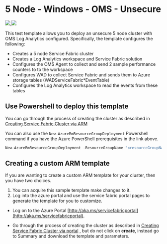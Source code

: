 # 5 Node - Windows - OMS - Unsecure

<a href="https://portal.azure.com/#create/Microsoft.Template/uri/https%3A%2F%2Fraw.githubusercontent.com%2FAzure-Samples%2Fservice-fabric-cluster-templates%2Fmaster%2F5-VM-Windows-OMS-UnSecure%2Fsfclusteroms.json" target="_blank">
    <img src="http://azuredeploy.net/deploybutton.png"/>
</a>
<a href="http://armviz.io/#/?load=https%3A%2F%2Fraw.githubusercontent.com%2FAzure-Samples%2Fservice-fabric-cluster-templates%2Fmaster%2F5-VM-Windows-OMS-UnSecure%2Fsfclusteroms.json" target="_blank">
    <img src="http://armviz.io/visualizebutton.png"/>
</a>

This test template allows you to deploy an unsecure 5 node cluster with OMS Log Analytics configured. Specifically, the template configures the following:

* Creates a 5 node Service Fabric cluster
* Creates a Log Analytics workspace and Service Fabric solution
* Configures the OMS Agent to collect and send 2 sample performance counters to to the workspace
* Configures WAD to collect Service Fabric and sends them to Azure storage tables (WADServiceFabric*EventTable)
* Configures the Log Analytics workspace to read the events from these tables


## Use Powershell to deploy this template

You can go through the process of creating the cluster as described in [Creating Service Fabric Cluster via ARM](https://docs.microsoft.com/azure/service-fabric/service-fabric-cluster-creation-via-arm)

You can also use the `New-AzureRmResourceGroupDeployment` Powershell command if you have the Azure PowerShell prerequisites in the link above. 

```Powershell
New-AzureRmResourceGroupDeployment -ResourceGroupName "<resourceGroupName>" -TemplateFile "<templatefile>.json"
```

## Creating a custom ARM template

If you are wanting to create a custom ARM template for your cluster, then you have two choices.

1. You can acquire this sample template make changes to it. 
2. Log into the azure portal and use the service fabric portal pages to generate the template for you to customize.
  * Log on to the Azure Portal [http://aka.ms/servicefabricportal](http://aka.ms/servicefabricportal).

  * Go through the process of creating the cluster as described in [Creating Service Fabric Cluster via portal](https://docs.microsoft.com/azure/service-fabric/service-fabric-cluster-creation-via-portal) , but do not click on **create**, instead go to Summary and download the template and parameters.